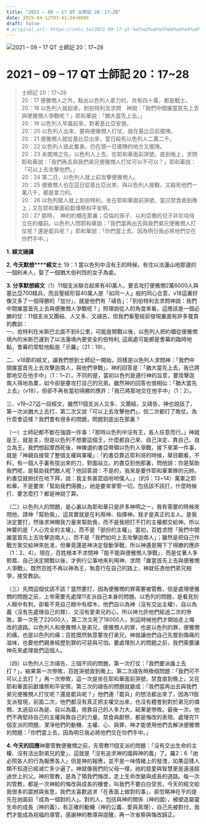 ```yaml
---
title: "2021 – 09 – 17 QT 士師記 20：17~28"
date: 2025-04-12T03:41:24+0800
draft: false
# original_url: https://cmtc.tw/2021-09-17-qt-%e5%a3%ab%e5%b8%ab%e8%a8%98-20%ef%bc%9a1728
---
```


![2021 – 09 – 17 QT 士師記 20：17~28](/images/qt.jpg   "2021 – 09 – 17 QT 士師記 20：17~28")

# 2021 – 09 – 17 QT 士師記 20：17~28

> 士師記 20：17~28  
> 20：17 便雅憫人之外，點出以色列人拿刀的，共有四十萬，都是戰士。  
> 20：18 以色列人就起來，到伯特利去求問　神說：「我們中間誰當首先上去與便雅憫人爭戰呢？」耶和華說：「猶大當先上去。」  
> 20：19 以色列人早晨起來，對著基比亞安營。  
> 20：20 以色列人出來，要與便雅憫人打仗，就在基比亞前擺陣。  
> 20：21 便雅憫人就從基比亞出來，當日殺死以色列人二萬二千。  
> 20：22 以色列人彼此奮勇，仍在頭一日擺陣的地方又擺陣。  
> 20：23 未擺陣之先，以色列人上去，在耶和華面前哭號，直到晚上，求問耶和華說：「我們再去與我們弟兄便雅憫人打仗可以不可以？」耶和華說：「可以上去攻擊他們。」  
> 20：24 第二日，以色列人就上前攻擊便雅憫人。  
> 20：25 便雅憫人也在這日從基比亞出來，與以色列人接戰，又殺死他們一萬八千，都是拿刀的。  
> 20：26 以色列眾人就上到伯特利，坐在耶和華面前哭號，當日禁食直到晚上；又在耶和華面前獻燔祭和平安祭。  
> 20：27 那時，　神的約櫃在那裏；亞倫的孫子、以利亞撒的兒子非尼哈侍立在約櫃前。以色列人問耶和華說：「我們當再出去與我們弟兄便雅憫人打仗呢？還是罷兵呢？」耶和華說：「你們當上去，因為明日我必將他們交在你們手中。」

**1.** **經文誦讀**

**2. 今天默想****經文**士 19：1 當以色列中沒有王的時候，有住以法蓮山地那邊的一個利未人，娶了一個猶大伯利恆的女子為妾。

**3. 分享默想經文**（1）11個支派聯合起來有40萬人，要去攻打便雅憫2萬6000人與基比亞700精兵，而且聖經形容40萬人是「如同一人」般的同心合意，v18這裏好像又多了一個得勝的「加分」，就是他們有「禱告」：「到伯特利去求問神說：我們中間誰當首先上去與便雅憫人爭戰呢？」照理說從人的角度來看，這應該是一個必勝的仗：11個支派又團結、人又多、又禱告，但我們看聖經卻發現裏面有許多寶貴的教訓：  
一、伯特利在米斯巴北面不到8公里，可能是開戰以後，以色列人把約櫃從便雅憫境內的米斯巴運到了以法蓮境內更安全的伯特利, 這兩處可能都是會幕的臨時地點，會幕的常駐地點是「示羅」（21：19）。

二、v18節的經文，讓我們想到士師記一開始，同樣是以色列人求問神：「我們中間誰當首先上去攻擊迦南人，與他們爭戰」，神的回答是：「猶大當先上去，我已將那地交在他手中」（1：1~2）。不同的是，當初以色列是遵行神的旨意，要攻擊迦南人得地為業，如今卻是要攻打自己的兄弟。雖然神的回答也很相似：「猶大當先上去」（v18），但卻不再有當初得勝的應許：「我已將那地交在他手中」（1：2）。

三、v19~27這一段經文，雖然11個支派人又多、又團結，又禱告，神也說話了，第一次派猶大上去打，第二次又說「可以上去攻擊他們」，但二次都打了敗仗。為什麼會這樣？我們會有很多的問題，問題到底出在那裏？

（一）士師記都不斷在強調一件事：「那時以色列中沒有王，各人任意而行。」神就是王、就是主，但是以色列不想要這個王，什麼都自己來、自己決定、靠自己，自立為王。我們想起摩西死後，神揀選約書亞帶領以色列人爭戰，接下來第一件事，就是「神親自接管了整個主權與軍權」：「約書亞靠近耶利哥的時候，舉目觀看，不料，有一個人手裏有拔出來的刀，對面站立。約書亞到他那裏，問他說：你是幫助我們呢，是幫助我們敵人呢？他回答說：不是的，我來是要作耶和華軍隊的元帥。約書亞就俯伏在地下拜，說：我主有甚麼話吩咐僕人。」（約5：13~14）萬軍之耶和華，不是要來「幫助我們得勝」，祂是要來掌管一切，包括該不該打，什麼時候打、要怎麼打？都是神說了算。

（二）以色列人的問題，是心裏以為耶和華只是許多神明之一，我有需要的時候來問他，請神「幫助我」，這其實就是在利用神、指揮神，我才是真正的主人。是我決定要打，然後求神賜我力量來幫助我，而不是我把打不打的主權都交給神。所以神要的是「人心完全的主權」，而不是「部份的主權」。當初，百姓求問「我們中間誰當首先上去攻擊迦南人」，而不是「我們如何上去攻擊迦南人」；雖然是把自己作戰方案交給神來批准，但畢竟還是神決定發動爭戰，所以神還是賜下了得勝的應許（1：2、4）。現在，百姓根本不求問神「能不能與便雅憫人爭戰」，而是仗著人多勢眾、自己決定開戰以後，才例行公事地來利用神、求問「誰當首先上去與便雅憫人爭戰」。既然百姓不再以神為王，執意行在自己的路上，神就任憑他們弟兄相爭，接受教訓。

（三）先問這個仗該不該？當然要打，因為便雅憫的罪需要被管教，但是處理便雅憫的問題之前，上帝需要先處理11支派自己本身的問題。以色列的問題，是看見別人眼中有刺，卻看不見自己眼中有樑木，他們自以為神（沒有交出主權）、自以為義（沒有先處理自己的罪）、又沒有愛弟兄的心，所以神允許他們經過二次的慘敗，第一次死了22000人，第二次又死了18000人，到這時候他們才開始走上悔改的道路。以色列人和便雅憫人是弟兄，便雅憫人的罪，也是以色列的罪，便雅憫的痛，也是以色列的痛；百姓既然執意要攻打弟兄，神就讓他們自己先嘗到傷痛的滋味，也要他們親身經歷到罪的可惡與可怕。要處理別人的問題之前，我們需要讓神先來處理我們這個人。

（四）以色列人三次禱告，三個不同的問題，第一次打仗：「我們要派誰上去打？」，結果第一次慘敗，百姓哭號直到晚上。第二次禱告時換個問題：「我們可不可以上去打？」再一次慘敗，這一次是坐在耶和華面前哭號，禁食直到晚上，又在耶和華面前獻燔祭和平安祭。第三次的禱告的問題就變成：「我們當再出去與我們弟兄便雅憫人打仗呢？還是罷兵呢？」他們連「罷兵」的想法都出來了，因為11個支派發現，前面二次，他們都沒有真正把主權交出來，也沒有體會到對於弟兄的憐憫，太過自以為是、自以為義，倚靠自己的人多力大，結果是慘敗。最後一次，他們不再堅持自己的主權與靠自己的力量，禁食與獻祭，都是悔改的表現。處理完11個支派的問題，潔淨他們的動機、主權、心、與罪，神才能使用他們去解決便雅憫的問題：「你們當上去，因為明日我必將他們交在你們手中。」

**4. 今天的回應**神要管教便雅憫之前，先管教11個支派的問題：「沒有交出生命的主權、沒有活出對弟兄的愛」，這就是「沒有追求神的國與神的義」了。羅2：6「祂必照各人的行為報應各人」但是神的報應，並不是一味情緒上的發洩，如果這樣人類不知道已經滅亡多少遍了。神就像我們的父母一樣，祂的慈愛與智慧更是遠遠超過世上的父。神的管教，是為了領我們悔改，走上生命改變與成長的道路。每一次的管教，都是一次神給的悔改與成長的機會，叫我們不要白白受苦。今天的經文給我很多的震撼與省思，我們太喜歡追求「在表面上做對的事」，卻忽略神在乎的是先在祂面前「成為一個對的人」。對的人，包括與神的關係（神的國），被塑造屬靈生命的成長（神的義），有正確的動機（神的公義、愛與真理），自己先被對付，我們才能成為祝福的導管，感謝神的教導與提醒，再一次省察與悔改歸正。